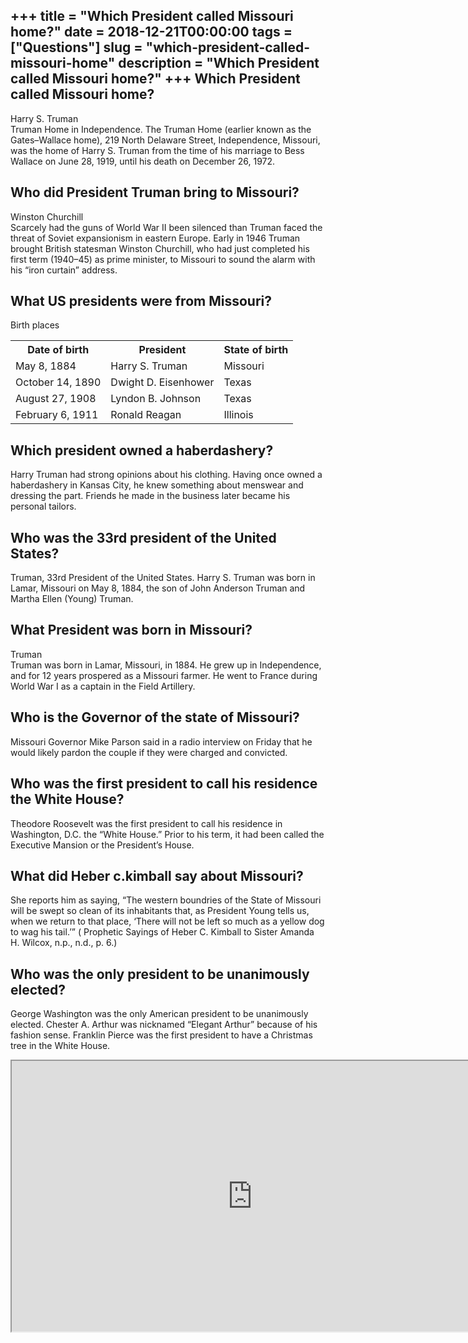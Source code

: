 +++
title = "Which President called Missouri home?"
date = 2018-12-21T00:00:00
tags = ["Questions"]
slug = "which-president-called-missouri-home"
description = "Which President called Missouri home?"
+++
Which President called Missouri home?
-------------------------------------

Harry S. Truman  
Truman Home in Independence. The Truman Home (earlier known as the Gates–Wallace home), 219 North Delaware Street, Independence, Missouri, was the home of Harry S. Truman from the time of his marriage to Bess Wallace on June 28, 1919, until his death on December 26, 1972.

Who did President Truman bring to Missouri?
-------------------------------------------

Winston Churchill  
Scarcely had the guns of World War II been silenced than Truman faced the threat of Soviet expansionism in eastern Europe. Early in 1946 Truman brought British statesman Winston Churchill, who had just completed his first term (1940–45) as prime minister, to Missouri to sound the alarm with his “iron curtain” address.

What US presidents were from Missouri?
--------------------------------------

Birth places

<table><tr><th>Date of birth</th><th>President</th><th>State of birth</th></tr><tr><td>May 8, 1884</td><td>Harry S. Truman</td><td>Missouri</td></tr><tr><td>October 14, 1890</td><td>Dwight D. Eisenhower</td><td>Texas</td></tr><tr><td>August 27, 1908</td><td>Lyndon B. Johnson</td><td>Texas</td></tr><tr><td>February 6, 1911</td><td>Ronald Reagan</td><td>Illinois</td></tr></table>

Which president owned a haberdashery?
-------------------------------------

Harry Truman had strong opinions about his clothing. Having once owned a haberdashery in Kansas City, he knew something about menswear and dressing the part. Friends he made in the business later became his personal tailors.

Who was the 33rd president of the United States?
------------------------------------------------

Truman, 33rd President of the United States. Harry S. Truman was born in Lamar, Missouri on May 8, 1884, the son of John Anderson Truman and Martha Ellen (Young) Truman.

What President was born in Missouri?
------------------------------------

Truman  
Truman was born in Lamar, Missouri, in 1884. He grew up in Independence, and for 12 years prospered as a Missouri farmer. He went to France during World War I as a captain in the Field Artillery.

Who is the Governor of the state of Missouri?
---------------------------------------------

Missouri Governor Mike Parson said in a radio interview on Friday that he would likely pardon the couple if they were charged and convicted.

Who was the first president to call his residence the White House?
------------------------------------------------------------------

Theodore Roosevelt was the first president to call his residence in Washington, D.C. the “White House.” Prior to his term, it had been called the Executive Mansion or the President’s House.

What did Heber c.kimball say about Missouri?
--------------------------------------------

She reports him as saying, “The western boundries of the State of Missouri will be swept so clean of its inhabitants that, as President Young tells us, when we return to that place, ‘There will not be left so much as a yellow dog to wag his tail.’” ( Prophetic Sayings of Heber C. Kimball to Sister Amanda H. Wilcox, n.p., n.d., p. 6.)

Who was the only president to be unanimously elected?
-----------------------------------------------------

George Washington was the only American president to be unanimously elected. Chester A. Arthur was nicknamed “Elegant Arthur” because of his fashion sense. Franklin Pierce was the first president to have a Christmas tree in the White House.

<iframe allow="accelerometer; autoplay; clipboard-write; encrypted-media; gyroscope; picture-in-picture" allowfullscreen="" class="__youtube_prefs__  epyt-is-override  no-lazyload" data-no-lazy="1" data-origheight="433" data-origwidth="770" data-skipgform_ajax_framebjll="" height="433" id="_ytid_83906" loading="lazy" src="https://www.youtube.com/embed/HbOFlKRzZ9A?enablejsapi=1&autoplay=0&cc_load_policy=0&cc_lang_pref=&iv_load_policy=1&loop=0&modestbranding=0&rel=1&fs=1&playsinline=0&autohide=2&theme=dark&color=red&controls=1&" title="YouTube player" width="770"></iframe>